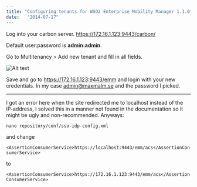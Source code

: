 ```yaml
---
title: "Configuring tenants for WSO2 Enterprise Mobility Manager 1.1.0"
date:   "2014-07-17"
---
```


Log into your carbon server. https://172.16.1.123:9443/carbon/

Default user:password is **admin:admin**.

Go to Multitenancy > Add new tenant and fill in all fields.

![Alt text](http://i.imgur.com/kWBkxEL.png)

Save and go to https://172.16.1.123:9443/emm and login with your new credentials. In my case admin@maxmalm.se and the password I picked.

-----

I got an error here when the site redirected me to localhost instead of the IP-address, I solved this in a manner not found in the documentation so it might be ugly and non-recommended. Anyways:

`nano repository/conf/sso-idp-config.xml`

and change

`<AssertionConsumerService>https://localhost:9443/emm/acs</AssertionConsumerService>`

to 

`<AssertionConsumerService>https://172.16.1.123:9443/emm/acs</AssertionConsumerService>`